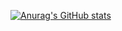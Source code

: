 [![Anurag's GitHub stats](https://github-readme-stats.vercel.app/api?username=shekhirin)](https://github.com/anuraghazra/github-readme-stats)
